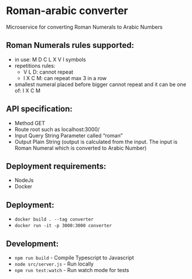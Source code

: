 # Roman-arabic converter

Microservice for converting Roman Numerals to Arabic Numbers


## Roman Numerals rules supported:

- in use: M D C L X V I symbols
- repetitions rules:
  - V L D: cannot repeat
  - I X C M: can repeat max 3 in a row
- smallest numeral placed before bigger cannot repeat and it can be one of: I X C M


## API specification:

- Method GET
- Route root such as localhost:3000/
- Input Query String Parameter called “roman”
- Output Plain String (output is calculated from the input. The input is Roman Numeral which is converted to Arabic Number)


## Deployment requirements:

- NodeJs
- Docker


## Deployment:

- `docker build . --tag converter`
- `docker run -it -p 3000:3000 converter`


## Development:

- `npm run build` - Compile Typescript to Javascript
- `node src/server.js` - Run locally
- `npm run test:watch` - Run watch mode for tests

